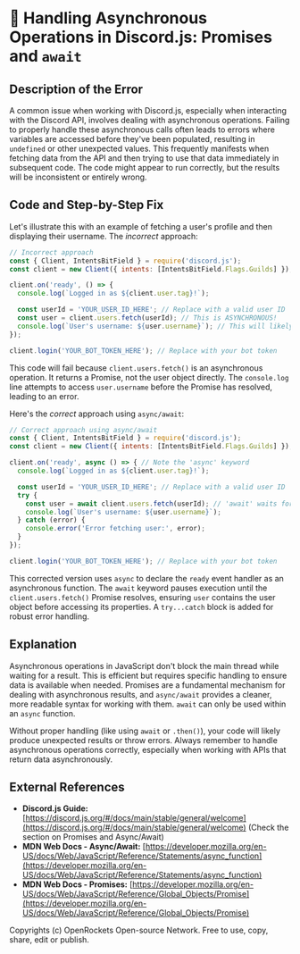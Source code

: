 # 🐞 Handling Asynchronous Operations in Discord.js: Promises and `await`


## Description of the Error

A common issue when working with Discord.js, especially when interacting with the Discord API, involves dealing with asynchronous operations.  Failing to properly handle these asynchronous calls often leads to errors where variables are accessed before they've been populated, resulting in `undefined` or other unexpected values.  This frequently manifests when fetching data from the API and then trying to use that data immediately in subsequent code.  The code might appear to run correctly, but the results will be inconsistent or entirely wrong.

## Code and Step-by-Step Fix

Let's illustrate this with an example of fetching a user's profile and then displaying their username.  The *incorrect* approach:

```javascript
// Incorrect approach
const { Client, IntentsBitField } = require('discord.js');
const client = new Client({ intents: [IntentsBitField.Flags.Guilds] });

client.on('ready', () => {
  console.log(`Logged in as ${client.user.tag}!`);

  const userId = 'YOUR_USER_ID_HERE'; // Replace with a valid user ID
  const user = client.users.fetch(userId); // This is ASYNCHRONOUS!
  console.log(`User's username: ${user.username}`); // This will likely fail!
});

client.login('YOUR_BOT_TOKEN_HERE'); // Replace with your bot token
```

This code will fail because `client.users.fetch()` is an asynchronous operation. It returns a Promise, not the user object directly.  The `console.log` line attempts to access `user.username` before the Promise has resolved, leading to an error.

Here's the *correct* approach using `async/await`:

```javascript
// Correct approach using async/await
const { Client, IntentsBitField } = require('discord.js');
const client = new Client({ intents: [IntentsBitField.Flags.Guilds] });

client.on('ready', async () => { // Note the 'async' keyword
  console.log(`Logged in as ${client.user.tag}!`);

  const userId = 'YOUR_USER_ID_HERE'; // Replace with a valid user ID
  try {
    const user = await client.users.fetch(userId); // 'await' waits for the Promise to resolve
    console.log(`User's username: ${user.username}`);
  } catch (error) {
    console.error('Error fetching user:', error);
  }
});

client.login('YOUR_BOT_TOKEN_HERE'); // Replace with your bot token
```

This corrected version uses `async` to declare the `ready` event handler as an asynchronous function.  The `await` keyword pauses execution until the `client.users.fetch()` Promise resolves, ensuring `user` contains the user object before accessing its properties.  A `try...catch` block is added for robust error handling.


## Explanation

Asynchronous operations in JavaScript don't block the main thread while waiting for a result.  This is efficient but requires specific handling to ensure data is available when needed.  Promises are a fundamental mechanism for dealing with asynchronous results, and `async/await` provides a cleaner, more readable syntax for working with them.  `await` can only be used within an `async` function.

Without proper handling (like using `await` or `.then()`), your code will likely produce unexpected results or throw errors. Always remember to handle asynchronous operations correctly, especially when working with APIs that return data asynchronously.


## External References

* **Discord.js Guide:** [https://discord.js.org/#/docs/main/stable/general/welcome](https://discord.js.org/#/docs/main/stable/general/welcome)  (Check the section on Promises and Async/Await)
* **MDN Web Docs - Async/Await:** [https://developer.mozilla.org/en-US/docs/Web/JavaScript/Reference/Statements/async_function](https://developer.mozilla.org/en-US/docs/Web/JavaScript/Reference/Statements/async_function)
* **MDN Web Docs - Promises:** [https://developer.mozilla.org/en-US/docs/Web/JavaScript/Reference/Global_Objects/Promise](https://developer.mozilla.org/en-US/docs/Web/JavaScript/Reference/Global_Objects/Promise)


Copyrights (c) OpenRockets Open-source Network. Free to use, copy, share, edit or publish.

